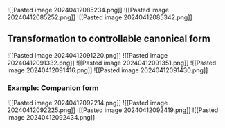 ![[Pasted image 20240412085234.png]]
![[Pasted image 20240412085252.png]]
![[Pasted image 20240412085342.png]]
## Transformation to controllable canonical form
![[Pasted image 20240412091220.png]]
![[Pasted image 20240412091332.png]]
![[Pasted image 20240412091351.png]]
![[Pasted image 20240412091416.png]]
![[Pasted image 20240412091430.png]]
### Example: Companion form
![[Pasted image 20240412092214.png]]
![[Pasted image 20240412092225.png]]
![[Pasted image 20240412092419.png]]
![[Pasted image 20240412092434.png]]
